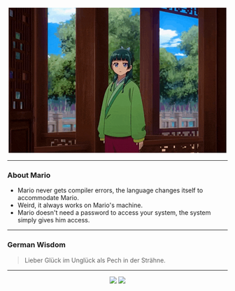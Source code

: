 <p align="center">
  <img src="assets/maomao.gif" />
</p>

---

### About Mario
- Mario never gets compiler errors, the language changes itself to accommodate Mario.
- Weird, it always works on Mario's machine.
- Mario doesn't need a password to access your system, the system simply gives him access.

---

### German Wisdom
> Lieber Glück im Unglück als Pech in der Strähne.

---

<p align="center">
  <a>
    <img height="180em" src="https://github-readme-stats-eight-theta.vercel.app/api?username=Torfkopp&show_icons=true&theme=dark&include_all_commits=true&count_private=true"/>
  </a>
  <a href="https://github.com/Torfkopp?tab=repositories">
    <img height="180em" src="https://github-readme-stats-eight-theta.vercel.app/api/top-langs/?username=torfkopp&layout=compact&theme=dark&langs_count=8&hide=java"/>
  </a>
</p>
